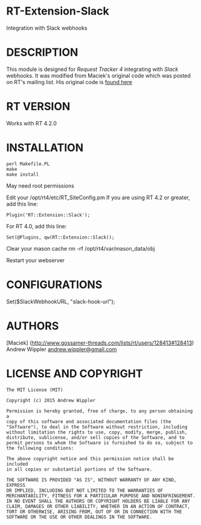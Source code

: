 # RT-Extension-Slack
Integration with Slack webhooks

# DESCRIPTION
This module is designed for *Request Tracker 4* integrating with *Slack* webhooks. It was modified from Maciek's original code which was posted on RT's mailing list. His original code is [found here](http://www.gossamer-threads.com/lists/rt/users/128413#128413)

# RT VERSION
Works with RT 4.2.0

# INSTALLATION
    perl Makefile.PL
    make
    make install

May need root permissions

Edit your /opt/rt4/etc/RT_SiteConfig.pm
If you are using RT 4.2 or greater, add this line:

	Plugin('RT::Extension::Slack');

For RT 4.0, add this line:

	Set(@Plugins, qw(RT::Extension::Slack));

Clear your mason cache
		rm -rf /opt/rt4/var/mason_data/obj

Restart your webserver

# CONFIGURATIONS
Set($SlackWebhookURL, "slack-hook-url");

# AUTHORS
[Maciek] (http://www.gossamer-threads.com/lists/rt/users/128413#128413)
Andrew Wippler <andrew.wippler@gmail.com>
    

# LICENSE AND COPYRIGHT
    The MIT License (MIT)

    Copyright (c) 2015 Andrew Wippler

    Permission is hereby granted, free of charge, to any person obtaining a
    copy of this software and associated documentation files (the
    "Software"), to deal in the Software without restriction, including
    without limitation the rights to use, copy, modify, merge, publish,
    distribute, sublicense, and/or sell copies of the Software, and to
    permit persons to whom the Software is furnished to do so, subject to
    the following conditions:

    The above copyright notice and this permission notice shall be included
    in all copies or substantial portions of the Software.

    THE SOFTWARE IS PROVIDED "AS IS", WITHOUT WARRANTY OF ANY KIND, EXPRESS
    OR IMPLIED, INCLUDING BUT NOT LIMITED TO THE WARRANTIES OF
    MERCHANTABILITY, FITNESS FOR A PARTICULAR PURPOSE AND NONINFRINGEMENT.
    IN NO EVENT SHALL THE AUTHORS OR COPYRIGHT HOLDERS BE LIABLE FOR ANY
    CLAIM, DAMAGES OR OTHER LIABILITY, WHETHER IN AN ACTION OF CONTRACT,
    TORT OR OTHERWISE, ARISING FROM, OUT OF OR IN CONNECTION WITH THE
    SOFTWARE OR THE USE OR OTHER DEALINGS IN THE SOFTWARE.

